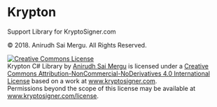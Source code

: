 # Krypton

Support Library for KryptoSigner.com

&copy; 2018. Anirudh Sai Mergu. All Rights Reserved.

<a rel="license" href="http://creativecommons.org/licenses/by-nc-nd/4.0/"><img alt="Creative Commons License" style="border-width:0" src="https://i.creativecommons.org/l/by-nc-nd/4.0/88x31.png" /></a><br /><span xmlns:dct="http://purl.org/dc/terms/" property="dct:title">Krypton C# Library</span> by <a xmlns:cc="http://creativecommons.org/ns#" href="www.anirudhmergu.com" property="cc:attributionName" rel="cc:attributionURL">Anirudh Sai Mergu</a> is licensed under a <a rel="license" href="http://creativecommons.org/licenses/by-nc-nd/4.0/">Creative Commons Attribution-NonCommercial-NoDerivatives 4.0 International License</a> based on a work at <a xmlns:dct="http://purl.org/dc/terms/" href="www.kryptosigner.com" rel="dct:source">www.kryptosigner.com</a>.<br />Permissions beyond the scope of this license may be available at <a xmlns:cc="http://creativecommons.org/ns#" href="www.kryptosigner.com/license" rel="cc:morePermissions">www.kryptosigner.com/license</a>.
